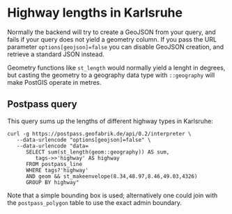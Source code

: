 # Highway lengths in Karlsruhe

Normally the backend will try to create a GeoJSON from your
query, and fails if your query does not yield a geometry column.
If you pass the URL parameter `options[geojson]=false` you can 
disable GeoJSON creation, and retrieve a standard JSON instead.

Geometry functions like `st_length` would normally yield a lenght
in degrees, but casting the geometry to a geography data type with
`::geography` will make PostGIS operate in metres.

## Postpass query

This query sums up the lengths of different highway types in Karlsruhe:

    curl -g https://postpass.geofabrik.de/api/0.2/interpreter \
       --data-urlencode "options[geojson]=false" \
       --data-urlencode "data=
          SELECT sum(st_length(geom::geography)) AS sum,
             tags->>'highway' AS highway
          FROM postpass_line
          WHERE tags?'highway'
          AND geom && st_makeenvelope(8.34,48.97,8.46,49.03,4326)
          GROUP BY highway"

Note that a simple bounding box is used; alternatively one could join 
with the `postpass_polygon` table to use the exact admin boundary.
